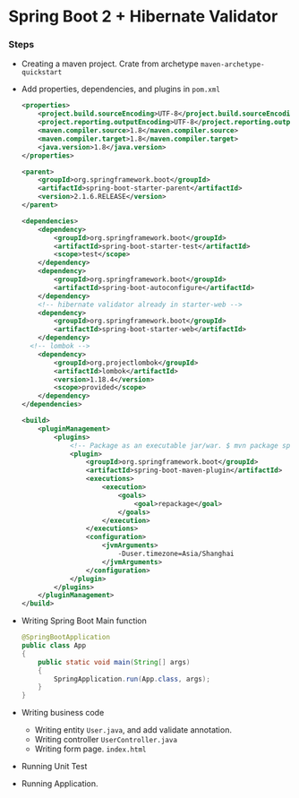 # Spring Boot 2 + Hibernate Validator



### Steps

- Creating a maven project. Crate from archetype `maven-archetype-quickstart`

- Add properties, dependencies, and plugins in `pom.xml`

  ```xml
  <properties>
      <project.build.sourceEncoding>UTF-8</project.build.sourceEncoding>
      <project.reporting.outputEncoding>UTF-8</project.reporting.outputEncoding>
      <maven.compiler.source>1.8</maven.compiler.source>
      <maven.compiler.target>1.8</maven.compiler.target>
      <java.version>1.8</java.version>
  </properties>
  
  <parent>
      <groupId>org.springframework.boot</groupId>
      <artifactId>spring-boot-starter-parent</artifactId>
      <version>2.1.6.RELEASE</version>
  </parent>
  
  <dependencies>
      <dependency>
          <groupId>org.springframework.boot</groupId>
          <artifactId>spring-boot-starter-test</artifactId>
          <scope>test</scope>
      </dependency>
      <dependency>
          <groupId>org.springframework.boot</groupId>
          <artifactId>spring-boot-autoconfigure</artifactId>
      </dependency>
      <!-- hibernate validator already in starter-web -->
      <dependency>
          <groupId>org.springframework.boot</groupId>
          <artifactId>spring-boot-starter-web</artifactId>
      </dependency>
  	<!-- lombok -->
      <dependency>
          <groupId>org.projectlombok</groupId>
          <artifactId>lombok</artifactId>
          <version>1.18.4</version>
          <scope>provided</scope>
      </dependency>
  </dependencies>
  
  <build>
      <pluginManagement>
          <plugins>
              <!-- Package as an executable jar/war. $ mvn package spring-boot:repackage -->
              <plugin>
                  <groupId>org.springframework.boot</groupId>
                  <artifactId>spring-boot-maven-plugin</artifactId>
                  <executions>
                      <execution>
                          <goals>
                              <goal>repackage</goal>
                          </goals>
                      </execution>
                  </executions>
                  <configuration>
                      <jvmArguments>
                          -Duser.timezone=Asia/Shanghai
                      </jvmArguments>
                  </configuration>
              </plugin>
          </plugins>
      </pluginManagement>
  </build>
  ```

  

- Writing Spring Boot Main function

  ```java
  @SpringBootApplication
  public class App
  {
      public static void main(String[] args)
      {
          SpringApplication.run(App.class, args);
      }
  }
  ```

  

- Writing business code

  - Writing entity `User.java`, and add validate annotation.
  - Writing controller `UserController.java`
  - Writing form page. `index.html`

- Running Unit Test

- Running Application.